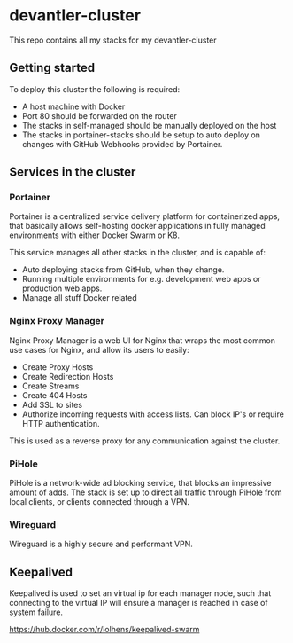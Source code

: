 # devantler-cluster

This repo contains all my stacks for my devantler-cluster

## Getting started

To deploy this cluster the following is required:

- A host machine with Docker
- Port 80 should be forwarded on the router
- The stacks in self-managed should be manually deployed on the host
- The stacks in portainer-stacks should be setup to auto deploy on changes with GitHub Webhooks provided by Portainer.

## Services in the cluster

### Portainer

Portainer is a centralized service delivery platform for containerized apps, that basically allows self-hosting docker applications in fully managed environments with either Docker Swarm or K8.

This service manages all other stacks in the cluster, and is capable of:

- Auto deploying stacks from GitHub, when they change.
- Running multiple environments for e.g. development web apps or production web apps.
- Manage all stuff Docker related

### Nginx Proxy Manager

Nginx Proxy Manager is a web UI for Nginx that wraps the most common use cases for Nginx, and allow its users to easily:

- Create Proxy Hosts
- Create Redirection Hosts
- Create Streams
- Create 404 Hosts
- Add SSL to sites
- Authorize incoming requests with access lists. Can block IP's or require HTTP authentication.

This is used as a reverse proxy for any communication against the cluster.

### PiHole

PiHole is a network-wide ad blocking service, that blocks an impressive amount of adds. The stack is set up to direct all traffic through PiHole from local clients, or clients connected through a VPN.

### Wireguard

Wireguard is a highly secure and performant VPN.

## Keepalived

Keepalived is used to set an virtual ip for each manager node, such that connecting to the virtual IP will ensure a manager is reached in case of system failure.

<https://hub.docker.com/r/lolhens/keepalived-swarm>
